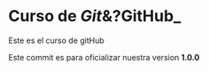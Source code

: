 # Curso de _Git_&?GitHub_

Este es el curso de gitHub

Este commit es para oficializar nuestra version **1.0.0**